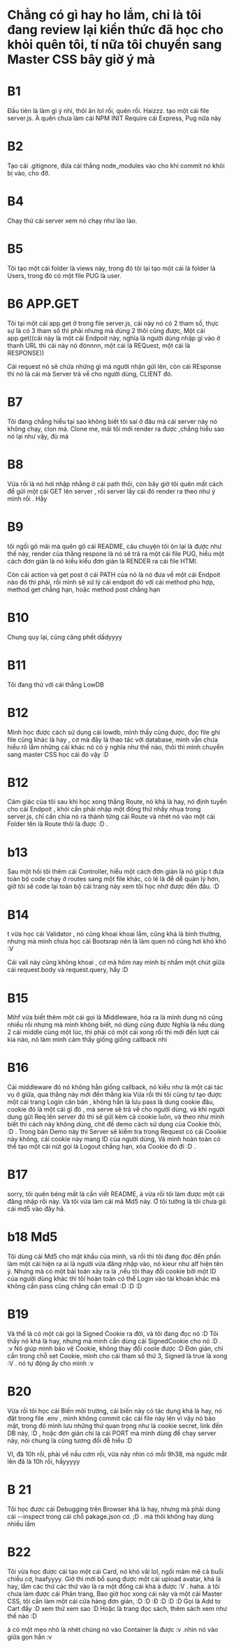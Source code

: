 # Chẳng có gì hay ho lắm, chỉ là tôi đang review lại kiển thức đã học cho khỏi quên tôi, tí nữa tôi chuyển sang Master CSS bây giờ ý mà

# B1
Đầu tiên là làm gì ý nhỉ, thôi ăn lol rồi, quên rồi. Haizzz. tạo một cái file server.js. À quên chưa làm cái NPM INIT
Require cái Express, Pug nữa này
# B2 
Tạo cái .gitignore, đứa cái thằng node_modules vào cho khi commit nó khỏi bị vào, cho đỡ.
# B4 
Chạy thử cái server xem nó chạy như lào lào. 

# B5 
Tôi tạo một cái folder là views này, trong đó tôi lại tạo một cái là folder là Users, trong đó có một file PUG là user.

# B6 APP.GET
Tôi tại một cái app.get ở trong file server.js, cái này nó có 2 tham số, thực sự là có 3 tham số thì phải nhưng mà dùng 2 thôi cũng được, 
Một cái app.get((cái này là một cái Endpoit này, nghĩa là người dùng nhập gì vào ở thanh URL thì cái này nó đónnnn, một cái là REQuest, một cái là RESPONSE))

Cái request nó sẽ chứa những gì mà người nhận gửi lên, còn cái REsponse thì nó là cái mà Server trả về cho người dùng, CLIENT đó. 

# B7
Tôi đang chẳng hiểu tại sao không biết tôi sai ở đâu mà cái server này nó không chạy, clon má.
Clone me, mãi tôi mới render ra được ,chẳng hiểu sao nó lại như vậy, đù má

# B8
Vừa rồi là nó hơi nhập nhằng ở cái path thôi, còn bây giờ tôi quên mất cách để gửi một cái GET lên server , rồi server lấy cái đó render ra theo như ý mình rồi . Hầy 

# B9 
tôi ngồi gõ mãi mà quên gõ cái README, câu chuyện tôi ôn lại là được như thế này, render của thằng respone là nó sẽ trả ra một cái file PUG, hiểu một cách đơn giản là nó kiểu kiểu đơn giản là RENDER ra cái file HTMl. 

Còn cái action và get post ở cái PATH của nó là nó đưa về một cái Endpoit nào đó thì phải, rồi mình sẽ xử lý cái endpoit đó với cái method phù hợp, method get chẳng hạn, hoặc method post chẳng hạn 

# B10 
Chung quy lại, cũng căng phết dấdyyyy

# B11
Tôi đang thử với cái thằng LowDB

# B12 
Mình học được cách sử dụng cái lowdb, mình thấy cũng được, đọc file ghi file cũng khác là hay , cơ mà đây là thao tác với database, mình vẫn chưa hiểu rõ lắm những cái khác nó có ý nghĩa như thế nào, thôi thì mình chuyển sang master CSS học cái đó vậy :D 

# B12
Cảm giác của tôi sau khi học xong thằng Route, nó khá là hay, nó định tuyển cho cái Endpoit , khỏi cần phải nhập một đống thứ nhầy nhụa trong server.js, chỉ cần chia nó ra thành từng cái Route và nhét nó vào một cái Folder tên là Route thôi là được :D . 

# b13 
Sau một hồi tôi thêm cái Controller, hiểu một cách đơn giản là nó giúp t đưa toàn bộ code chạy ở routes sang một file khác, có lẽ là để dễ quản lý hơn, giờ tôi sẽ code lại toàn bộ cái trang này xem tôi học nhớ được đến đâu. :D 

# B14
t vừa học cái Validator , nó cũng khoai khoai lắm, cũng khá là bình thường, nhưng mà mình chưa học cái Bootsrap nên là làm quen nó cũng hơi khó khó :V 

Cái vali này cũng không khoai , cơ mà hôm nay mình bị nhầm một chút giữa cái request.body và request.query, hầy :D 

# B15
Mihf vừa biết thêm một cái gọi là Middleware, hóa ra là mình dung nó cũng nhiều rồi nhưng mà mình không biết, nó dùng cũng được 
Nghĩa là nếu dùng 2 cái middle cùng một lúc, thì phải có một cái xong rồi thì mới đến lượt cái kia nào, nó làm mình cảm thấy giống giống callback nhỉ 


# B16
Cái middleware đó nó không hẳn giống callback, nó kiểu như là một cái tác vụ ở giữa, qua thằng này mới đến thằng kia 
Vừa rồi thì tôi cũng tự tạo được một cái trang Login căn bản , không hẳn là lưu pass là dung cookie đâu, cookie đó là một cái gì đó , mà serve sẽ trả về cho người dùng, và khi người dung gửi Req lên server đó thì sẽ gửi kèm cả cookie luôn, và theo như mình biết thì cách này không dùng, chit đề demo cách sử dụng của Cookie thôi, :D . 
Trong bản Demo này thì Server sẽ kiểm tra trong Request có cái Cooikie này không, cái cookie này mang ID của người dùng, 
Và mình hoàn toàn có thể tạo một cái nút gọi là Logout chẳng hạn, xóa Cookie đó đi :D .

# B17 
sorry, tôi quên béng mất là cần viết README, à vừa rồi tôi làm được một cái đăng nhập rồi này. Và tôi vừa làm cái mã Md5 này.
Ơ tôi tưởng là tôi chưa gõ cái md5 vào đây hả. 

# b18 Md5
Tôi dùng cái Md5 cho mật khẩu của mình, và rồi thì tôi đang đọc đến phần làm một cái hiện ra ai là người vừa đăng nhập vào, nó kieur như alf hiện tên ý. 
Nhưng mà có một bài toán xảy ra là ,nếu tôi thay đổi cookie bởi một ID của người dùng khác thì tôi hoàn toàn có thể Login vào tài khoản khác mà không cần pass cũng chẳng cần email :D :D :D  


# B19 
Và thế là có một cái gọi là Signed Cookie ra đời, và tôi đang đọc nó  :D 
Tôi thấy nó khá là hay, nhưng mà mình cần dùng cái SignedCookie cho nó :D . :v 
Nó giúp mình bảo vệ Cookie, không thay đổi coole được :D 
Đơn giản, chỉ cần trong chỗ set Cookie, mình cho cái tham số thứ 3,  Signed là true là xong :V . nó tự động ấy cho mình :v 

# B20 
Vừa rồi tôi học cái Biến môi trường, cái biến này có tác dụng khá là hay, nó đặt trong file .env , mình không commit các cái file này lên vì vậy nó bảo mật, trong đó mình lưu những thứ quan trọng như là cookie secret, link đến DB này, :D , hoặc đơn giản chỉ là cái PORT mà mình dùng để chạy server này, nói chung là cũng tương đối đễ hiểu :D 

Vl, đã 10h rồi, phải về nấu cơm rồi, vừa nãy nhìn có mỗi 9h38, mà ngước mắt lên đã là 10h rồi, hầyyyyy

# B 21
Tôi học được cái Debugging trên Browser khá là hay, nhưng mà phải dùng cái --inspect trong cái chỗ pakage.json cơ. ;D . mà thôi không hay dùng nhiều lắm 
# B22 
Tôi vừa học được cái tạo một cái Card, nó khó vãi lol, ngồi mâm mê cả buổi chiều cơ, haafyyyy. 
Giờ thì mới bổ sung được một cái upload avatar, khá là hay, lắm các thứ các thứ vào là ra một đống cái khá à được :V . haha. 
à tôi chưa làm được cái Phân trang, 
Bao giờ học xong cái này và một cái Master CSS, tôi cần làm một cái cửa hàng đơn giản, :D :D :Đ :D :D :D 
Gọi là Add to Cart đấy :D xem thử xem sao :D 
Hoặc là trang đọc sách, thêm sách xem như thế nào :D 

à có một mẹo nhỏ là nhét chúng nó vào Container là được :v .nhìn nó vào giữa gọn hẳn :v 